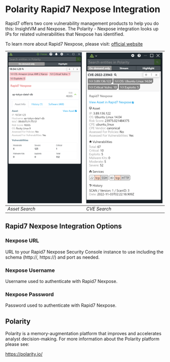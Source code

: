 # Polarity Rapid7 Nexpose Integration

Rapid7 offers two core vulnerability management products to help you do this: InsightVM and Nexpose. The Polarity - Nexpose integration looks up IPs for related vulnerabilities that Nexpose has identified.


To learn more about Rapid7 Nexpose, please visit: [official website](https://www.rapid7.com/products/nexpose/)

| ![](images/overlay.png) |![](images/cve-lookup.png)
|---|---|
|*Asset Search* |*CVE Search*|



## Rapid7 Nexpose Integration Options

### Nexpose URL

URL to your Rapid7 Nexpose Security Console instance to use including the schema (http://, https://) and port as needed.

### Nexpose Username

Username used to authenticate with Rapid7 Nexpose.

### Nexpose Password

Password used to authenticate with Rapid7 Nexpose.

## Polarity

Polarity is a memory-augmentation platform that improves and accelerates analyst decision-making.  For more information about the Polarity platform please see:

https://polarity.io/
